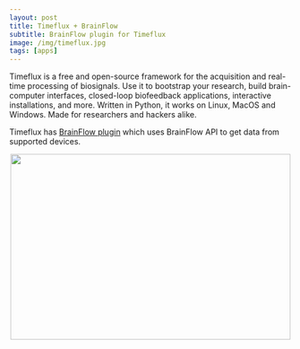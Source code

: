 ```yaml
---
layout: post
title: Timeflux + BrainFlow
subtitle: BrainFlow plugin for Timeflux
image: /img/timeflux.jpg
tags: [apps]
---
```


Timeflux is a free and open-source framework for the acquisition and real-time processing of biosignals. Use it to bootstrap your research, build brain-computer interfaces, closed-loop biofeedback applications, interactive installations, and more. Written in Python, it works on Linux, MacOS and Windows. Made for researchers and hackers alike.

Timeflux has [BrainFlow plugin](https://github.com/timeflux/timeflux_brainflow) which uses BrainFlow API to get data from supported devices.

<p align="center">
    <img width="500" height="331" src="https://live.staticflickr.com/65535/49688678392_2ae04986d8.jpg">
</p>